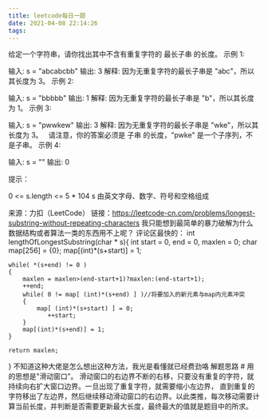 ```yaml
---
title: leetcode每日一题
date: 2021-04-08 22:14:26
tags: 
---
```

给定一个字符串，请你找出其中不含有重复字符的 最长子串 的长度。
示例 1:

输入: s = "abcabcbb"
输出: 3 
解释: 因为无重复字符的最长子串是 "abc"，所以其长度为 3。
示例 2:

输入: s = "bbbbb"
输出: 1
解释: 因为无重复字符的最长子串是 "b"，所以其长度为 1。
示例 3:

输入: s = "pwwkew"
输出: 3
解释: 因为无重复字符的最长子串是 "wke"，所以其长度为 3。
     请注意，你的答案必须是 子串 的长度，"pwke" 是一个子序列，不是子串。
示例 4:

输入: s = ""
输出: 0
 

提示：

0 <= s.length <= 5 * 104
s 由英文字母、数字、符号和空格组成

来源：力扣（LeetCode）
链接：https://leetcode-cn.com/problems/longest-substring-without-repeating-characters
我只能想到最简单的暴力破解为什么数据结构或者算法一类的东西用不上呢？
评论区最快的：
int lengthOfLongestSubstring(char * s){
    int start = 0, end = 0, maxlen = 0;
    char map[256] = {0};
    map[(int)*(s+start)] = 1;
    
    while( *(s+end) != 0 )
    {
        maxlen = maxlen>(end-start+1)?maxlen:(end-start+1);
        ++end;
        while( 0 != map[ (int)*(s+end) ] )//将要加入的新元素与map内元素冲突
        {
            map[ (int)*(s+start) ] = 0;
               ++start;
        }
        map[(int)*(s+end)] = 1;
    }
    
    return maxlen;
}
不知道这种大佬是怎么想出这种方法，我光是看懂就已经费劲咯
解题思路 #
用的思想是"滑动窗口”。
滑动窗口的右边界不断的右移，只要没有重复的字符，就持续向右扩大窗口边界。一旦出现了重复字符，就需要缩小左边界，
直到重复的字符移出了左边界，然后继续移动滑动窗口的右边界。以此类推，每次移动需要计算当前长度，并判断是否需要更新最大长度，最终最大的值就是题目中的所求。
